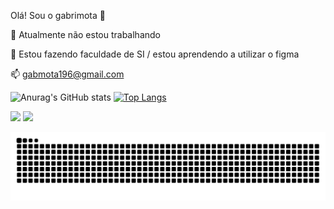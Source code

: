 Olá! Sou o gabrimota 👋

🔭 Atualmente não estou trabalhando

🌱 Estou fazendo faculdade de SI / estou aprendendo a utilizar o figma

📫 gabmota196@gmail.com


![Anurag's GitHub stats](https://github-readme-stats.vercel.app/api?username=gabrimota&show_icons=true&theme=tokyonight) [![Top Langs](https://github-readme-stats.vercel.app/api/top-langs/?username=gabrimota&show_icons=true&theme=tokyonight)](https://github.com/anuraghazra/github-readme-stats)  
  
<div> 
  <a href="https://www.instagram.com/bomfim_gab/" target="_blank"><img src="https://img.shields.io/badge/-Instagram-%23E4405F?style=for-the-badge&logo=instagram&logoColor=white" target="_blank"></a>
  <a href="https://www.linkedin.com/in/gabriel-bomfim-mota-da-silva-38a525258/" target="_blank"><img src="https://img.shields.io/badge/-LinkedIn-%230077B5?style=for-the-badge&logo=linkedin&logoColor=white" target="_blank"></a> 
  
</div>



![Snake animation](https://github.com/gabrimota/gabrimota/blob/output/github-contribution-grid-snake.svg)


